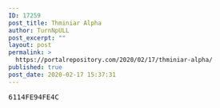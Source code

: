 ```yaml
---
ID: 17259
post_title: Thminiar Alpha
author: TurnNpULL
post_excerpt: ""
layout: post
permalink: >
  https://portalrepository.com/2020/02/17/thminiar-alpha/
published: true
post_date: 2020-02-17 15:37:31
---
```

<pre>6114FE94FE4C</pre>